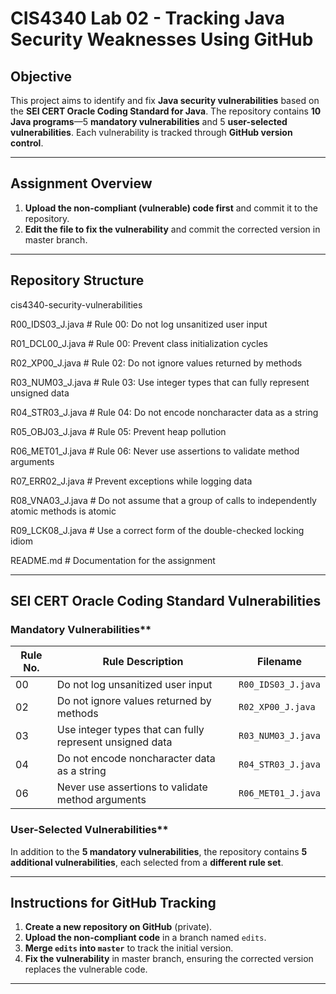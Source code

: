 # CIS4340 Lab 02 - Tracking Java Security Weaknesses Using GitHub  

## Objective  
This project aims to identify and fix **Java security vulnerabilities** based on the **SEI CERT Oracle Coding Standard for Java**. The repository contains **10 Java programs**—5 **mandatory vulnerabilities** and 5 **user-selected vulnerabilities**. Each vulnerability is tracked through **GitHub version control**.

---

## Assignment Overview  
1. **Upload the non-compliant (vulnerable) code first** and commit it to the repository.  
2. **Edit the file to fix the vulnerability** and commit the corrected version in master branch.  

---

## Repository Structure  
cis4340-security-vulnerabilities

R00_IDS03_J.java # Rule 00: Do not log unsanitized user input

R01_DCL00_J.java # Rule 00: Prevent class initialization cycles

R02_XP00_J.java  # Rule 02: Do not ignore values returned by methods

R03_NUM03_J.java # Rule 03: Use integer types that can fully represent unsigned data

R04_STR03_J.java # Rule 04: Do not encode noncharacter data as a string

R05_OBJ03_J.java # Rule 05: Prevent heap pollution

R06_MET01_J.java # Rule 06: Never use assertions to validate method arguments

R07_ERR02_J.java # Prevent exceptions while logging data

R08_VNA03_J.java # Do not assume that a group of calls to independently atomic methods is atomic

R09_LCK08_J.java # Use a correct form of the double-checked locking idiom

README.md # Documentation for the assignment

---

## SEI CERT Oracle Coding Standard Vulnerabilities  

### Mandatory Vulnerabilities**  
| Rule No. | Rule Description | Filename |  
|----------|-----------------|----------|  
| 00 | Do not log unsanitized user input | `R00_IDS03_J.java` |  
| 02 | Do not ignore values returned by methods | `R02_XP00_J.java` |  
| 03 | Use integer types that can fully represent unsigned data | `R03_NUM03_J.java` |  
| 04 | Do not encode noncharacter data as a string | `R04_STR03_J.java` |  
| 06 | Never use assertions to validate method arguments | `R06_MET01_J.java` |

### User-Selected Vulnerabilities**  
In addition to the **5 mandatory vulnerabilities**, the repository contains **5 additional vulnerabilities**, each selected from a **different rule set**.  

---

## Instructions for GitHub Tracking  

1. **Create a new repository on GitHub** (private).  
2. **Upload the non-compliant code** in a branch named `edits`.  
3. **Merge `edits` into `master`** to track the initial version.  
4. **Fix the vulnerability** in master branch, ensuring the corrected version replaces the vulnerable code.

---

